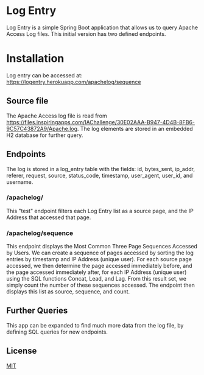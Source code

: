 # Log Entry

Log Entry is a simple Spring Boot application that allows us to query Apache Access Log files. This initial version has two defined endpoints. 

# Installation

Log entry can be accessed at: https://logentry.herokuapp.com/apachelog/sequence

## Source file 
The Apache Access log file is read from https://files.inspiringapps.com/IAChallenge/30E02AAA-B947-4D4B-8FB6-9C57C43872A9/Apache.log. The log elements are stored in an embedded H2 database for further query.

## Endpoints
The log is stored in a log_entry table with the fields: id, bytes_sent, ip_addr, referer, request, source, status_code, timestamp, user_agent, user_id, and username.

### /apachelog/
This "test" endpoint filters each Log Entry list as a source page, and the IP Address that accessed that page.

### /apachelog/sequence
This endpoint displays the Most Common Three Page Sequences Accessed by Users. We can create a sequence of pages accessed by sorting the log entries by timestamp and IP Address (unique user). For each source page accessed, we then determine the page accessed immediately before, and the page accessed immediately after, for each IP Address (unique user) using the SQL functions Concat, Lead, and Lag. From this result set, we simply count the number of these sequences accessed. The endpoint then displays this list as source, sequence, and count.

## Further Queries
This app can be expanded to find much more data from the log file, by defining SQL queries for new endpoints.

## License
[MIT](https://choosealicense.com/licenses/mit/)

